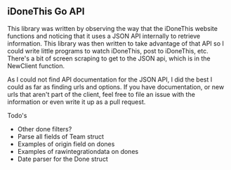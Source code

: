 iDoneThis Go API
----------------

This library was written by observing the way that the iDoneThis website functions
and noticing that it uses a JSON API internally to retrieve information. This library
was then written to take advantage of that API so I could write little programs to 
watch iDoneThis, post to iDoneThis, etc. There's a bit of screen scraping to get to 
the JSON api, which is in the NewClient function.

As I could not find API documentation for
the JSON API, I did the best I could as far as finding urls and options. If you have
documentation, or new urls that aren't part of the client, feel free to file an issue
with the information or even write it up as a pull request.

Todo's

- Other done filters?
- Parse all fields of Team struct
- Examples of origin field on dones
- Examples of rawintegrationdata on dones
- Date parser for the Done struct

